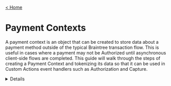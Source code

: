 [&lt; Home](../README.md)

# Payment Contexts

A payment context is an object that can be created to store data about a payment method outside of the typical Braintree transaction flow. This is useful in cases where a payment may not be Authorized until asynchronous client-side flows are completed. This guide will walk through the steps of creating a Payment Context and tokenizing its data so that it can be used in Custom Actions event handlers such as Authorization and Capture.

<details>
<summary<strong>Contents</strong></summary>

- [Payment Context](#payment-contexts)
  - [Requirements](#requirements)
  - [Create a payment context](#create-a-payment-context)
    - [Mutation](#mutation)
    - [Variables](#variables)
  - [Create payment context event handler](#create-payment-context-event-handler)
    - [Handler](#handler)
  - [Accessing the payment context](#accessing-the-payment-context)
    - [Mutation](#mutation-1)
    - [Variables](#variables-1)

## Requirements

- A [Braintree sandbox](https://www.braintreepayments.com/sandbox) account
- Access to Custom Actions – (email custom-actions-requests@braintreepayments.com for access)
- A custom actions project - Reference the [Accept a new payment method](./accept-a-new-payment-method.md) guide.

## Create a payment context

To create a payment context, use the mutation below. This will trigger the `CreatePaymentContext` event handler associated with your Custom Actions project.

### Mutation

```graphql
mutation CreateCustomActionsPaymentContext(
  $input: CreateCustomActionsPaymentContextInput!
) {
  createCustomActionsPaymentContext(input: $input) {
    id
    createdAt
    customFields {
      name
      value
    }
  }
}
```

### Variables

```json
{
  "input": {
    "actionName": "your-custom-actions-project-name",
    "customFields": [
      {
			  "name": "custom-field-name",
			  "value": "custom-field-value"
		  }
    ]
  }
}
```

## Create payment context event handler

*Note*: A payment context can have up to a maximum of 5 custom fields.

Your Custom Actions `CreatePaymentContext` handler will be triggered when creating a payment context. When generating a new Custom Actions project a default `CreatePaymentContext` handler will be generated in your template. This handler will provide you with all the data you sent in the `CreatePaymentContext` mutation:

### Handler

```typescript
export const CreatePaymentContext = async (
  paymentContext: CreateBraintreePaymentContextInput
): Promise<BraintreeEventHandlerResponse> => {
  // possibly call out to a third-party here
  // to help generate your payment context

  return {
    paymentContextOrError: {
      customFields: [
        // Note: there is a maximum of 5 custom fields per payment context
        { name: "someCustomField", value: "someCustomValue" }
      ]
    }
  };
};
```

## Accessing the payment context

After creating a payment context, it can be retrieved using the node query, and the payment context ID provided after creation:

### Mutation

```graphql
query Node($id: ID!) {
  node(id: $id) {
    ... on CustomActionsPaymentContext {
      id
      createdAt
      updatedAt
      customFields {
        name
        value
      }
    }
  }
}
```

### Variables

```json
{
  "input": {
    "id": "your-payment-context-id",
  }
}
```
